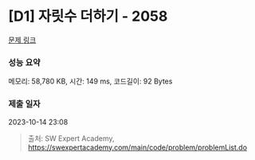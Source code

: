 # [D1] 자릿수 더하기 - 2058 

[문제 링크](https://swexpertacademy.com/main/code/problem/problemDetail.do?contestProbId=AV5QPRjqA10DFAUq) 

### 성능 요약

메모리: 58,780 KB, 시간: 149 ms, 코드길이: 92 Bytes

### 제출 일자

2023-10-14 23:08



> 출처: SW Expert Academy, https://swexpertacademy.com/main/code/problem/problemList.do
